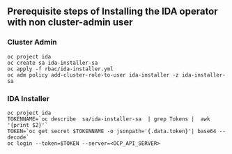 ## Prerequisite steps of Installing the IDA operator with non cluster-admin user

### Cluster Admin 


```
oc project ida
oc create sa ida-installer-sa
oc apply -f rbac/ida-installer.yml
oc adm policy add-cluster-role-to-user ida-installer -z ida-installer-sa
```

### IDA Installer

```
oc project ida
TOKENNAME=`oc describe  sa/ida-installer-sa  | grep Tokens |  awk '{print $2}'`
TOKEN=`oc get secret $TOKENNAME -o jsonpath='{.data.token}'| base64 --decode`
oc login --token=$TOKEN --server=<OCP_API_SERVER>
```


